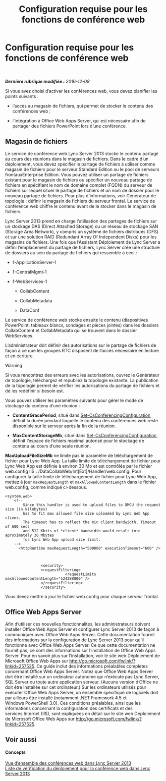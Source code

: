 ﻿---
title: Configuration requise pour les fonctions de conférence web
TOCTitle: Configuration requise pour les fonctions de conférence web
ms:assetid: 125f847c-58ab-450f-ae43-41219fd38477
ms:mtpsurl: https://technet.microsoft.com/fr-fr/library/JJ619171(v=OCS.15)
ms:contentKeyID: 49296319
ms.date: 12/10/2016
mtps_version: v=OCS.15
ms.translationtype: HT
---

# Configuration requise pour les fonctions de conférence web

 

_**Dernière rubrique modifiée :** 2016-12-08_

Si vous avez choisi d’activer les conférences web, vous devez planifier les points suivants :

  -   
    l’accès au magasin de fichiers, qui permet de stocker le contenu des conférences web ;

  -   
    l’intégration à Office Web Apps Server, qui est nécessaire afin de partager des fichiers PowerPoint lors d’une conférence.

## Magasin de fichiers

Le service de conférence web Lync Server 2013 stocke le contenu partagé au cours des réunions dans le magasin de fichiers. Dans le cadre d’un déploiement, vous devez spécifier le partage de fichiers à utiliser comme magasin de fichiers pour le serveur Standard Edition ou le pool de serveurs frontauxEnterprise Edition. Vous pouvez utiliser un partage de fichiers existant pour le magasin de fichiers ou spécifier un nouveau partage de fichiers en spécifiant le nom de domaine complet (FQDN) du serveur de fichiers sur lequel situer le partage de fichiers et un nom de dossier pour le nouveau partage de fichiers. Pour plus d’informations, voir Générateur de topologie : définir le magasin de fichiers du serveur frontal. Le service de conférence web chiffre le contenu avant de le stocker dans le magasin de fichiers.

Lync Server 2013 prend en charge l’utilisation des partages de fichiers sur un stockage DAS (Direct Attached Storage) ou un réseau de stockage SAN (Storage Area Network), y compris un système de fichiers distribués (DFS) et sur une solution RAID (Redundant Array Of Independent Disks) pour les magasins de fichiers. Une fois que l’Assistant Déploiement de Lync Server a défini l’emplacement du partage de fichiers, Lync Server crée une structure de dossiers au sein du partage de fichiers qui ressemble à ceci :

  - 1-ApplicationServer-1

  - 1-CentralMgmt-1

  - 1-WebServices-1
    
      - CollabContent
    
      - CollabMetadata
    
      - DataConf

Le service de conférence web stocke ensuite le contenu (diapositives PowerPoint, tableaux blancs, sondages et pièces jointes) dans les dossiers CollabContent et CollabMetadata qui se trouvent dans le dossier WebServices.

L’administrateur doit définir des autorisations sur le partage de fichiers de façon à ce que les groupes RTC disposent de l’accès nécessaire en lecture et en écriture.

> [!warning]  
> Si vous rencontrez des erreurs avec les autorisations, ouvrez le Générateur de topologie, téléchargez et republiez la topologie existante. La publication de la topologie permet de vérifier les autorisations du partage de fichiers et de les redéfinir si besoin est.

Vous pouvez utiliser les paramètres suivants pour gérer le mode de stockage du contenu d’une réunion :

  - **ContentGracePeriod**, situé dans [Set-CsConferencingConfiguration](https://docs.microsoft.com/en-us/powershell/module/skype/Set-CsConferencingConfiguration), définit la durée pendant laquelle le contenu des conférences web reste disponible sur le serveur après la fin de la réunion.

  - **MaxContentStorageMb**, situé dans [Set-CsConferencingConfiguration](https://docs.microsoft.com/en-us/powershell/module/skype/Set-CsConferencingConfiguration), définit l’espace de fichiers maximal autorisé pour le stockage de contenu au cours d’une seule réunion.

**MaxUploadFileSizeMb** ne limite pas le paramètre de téléchargement de fichier pour Lync Web App. La taille limite de téléchargement de fichier pour Lync Web App est définie à environ 30 Mo et est contrôlée par le fichier web.config IIS : /DataCollabWeb/Int\[Ext\]/Handler/web.config. Pour configurer la taille limite de téléchargement de fichier pour Lync Web App, mettez à jour `maxRequestLength` et `maxAllowedContentLength` dans le fichier web.config, comme indiqué ci-dessous.

    <system.web>
        <!-- 
            Since this handler is used to upload files to DMCU the request size (in kilobytes) 
            has to fit max allowed file size uploaded by Lync Web App client.
            The timeout has to reflect the min client bandwidth. Timeout of 600 secs 
            and 512 Kbits of *client* bandwidth would result into aproximately 30 Mbytes 
            for Lync Web App upload size limit.
        -->
          <httpRuntime maxRequestLength="500000" executionTimeout="600" />
    
    
    
                    <security>
                    <requestFiltering>
                               <requestLimits maxAllowedContentLength="524288000" />
                    </requestFiltering>
                    </security>

Vous devez mettre à jour le fichier web.config pour chaque serveur frontal.

## Office Web Apps Server

Afin d’utiliser ces nouvelles fonctionnalités, les administrateurs doivent installer Office Web Apps Server et configurer Lync Server 2013 de façon à communiquer avec Office Web Apps Server. Cette documentation fournit des informations sur la configuration de Lync Server 2013 pour qu’il fonctionne avec Office Web Apps Server. Ce que cette documentation ne fournit pas, ce sont des informations sur l’installation de Office Web Apps Server. Pour en savoir plus sur l’installation, voir le site web Déploiement de Microsoft Office Web Apps sur <http://go.microsoft.com/fwlink/?linkid=257525>. Ce guide inclut des informations préalables complètes concernant Office Web Apps Server. Notez que Office Web Apps Server doit être installé sur un ordinateur autonome qui n’exécute pas Lync Server, SQL Server ou toute autre application serveur. (Aucune version d’Office ne doit être installée sur cet ordinateur.) Sur les ordinateurs utilisés pour exécuter Office Web Apps Server, un ensemble spécifique de logiciels doit par ailleurs être installé (notamment .NET Framework 4.5 et Windows PowerShell 3.0). Ces conditions préalables, ainsi que les informations concernant la configuration des certificats et des services Internet (IIS), sont expliquées en détail sur le site web Déploiement de Microsoft Office Web Apps sur <http://go.microsoft.com/fwlink/?linkid=257525>.

## Voir aussi

#### Concepts

[Vue d’ensemble des conférences web dans Lync Server 2013](lync-server-2013-web-conferencing-overview.md)  
[Liste de vérification du déploiement pour la conférence web dans Lync Server 2013](lync-server-2013-deployment-checklist-for-web-conferencing.md)

